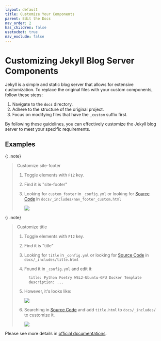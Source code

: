 ```yaml
---
layout: default
title: Customize Your Components
parent: Edit the Docs
nav_order: 2
has_children: false
usetocbot: true
nav_exclude: false
---
```


# Customizing Jekyll Blog Server Components

Jekyll is a simple and static blog server that allows for extensive customization. To replace the original files with your custom components, follow these steps:

1. Navigate to the `docs` directory.
2. Adhere to the structure of the original project.
3. Focus on modifying files that have the `_custom` suffix first.

By following these guidelines, you can effectively customize the Jekyll blog server to meet your specific requirements.

## Examples

{: .note}
> Customize site-footer
>
> 1. Toggle elements with `F12` key.
> 2. Find it is "site-footer"
> 3. Looking for `custom_footer` in `_config.yml` or looking for [Source Code](https://github.com/just-the-docs/just-the-docs) in `docs/_includes/nav_footer_custom.html`
>
>    <img src="{{ '/assets/images/customize-component-1.png' | relative_url }}">
>

{: .note}
> Customize title
>
> 1. Toggle elements with `F12` key.
> 2. Find it is "title"
> 3. Looking for `title` in `_config.yml` or looking for [Source Code](https://github.com/just-the-docs/just-the-docs) in `docs/_includes/title.html`
> 4. Found it in `_config.yml` and edit it:
>
>    ```bash
>      title: Python Poetry WSL2-Ubuntu-GPU Docker Template
>      description: ...
>    ```
>
> 5. However, it's looks like:
>
>    <img src="{{ '/assets/images/customize-component-2.png' | relative_url }}">
>
> 6. Searching in [Source Code](https://github.com/just-the-docs/just-the-docs) and add `title.html` to `docs/_includes/` to customize it.
>
>    <img src="{{ '/assets/images/customize-component-3.png' | relative_url }}">

Please see more details in [official documentations](https://just-the-docs.com/docs/customization/).